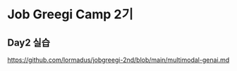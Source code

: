 # Job Greegi Camp 2기

## Day2 실습 ##
https://github.com/lormadus/jobgreegi-2nd/blob/main/multimodal-genai.md 
